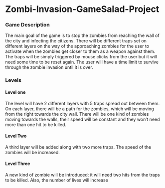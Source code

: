 # Zombi-Invasion-GameSalad-Project

### Game Description
The main goal of the game is to stop the zombies from reaching the wall of the city and infecting the citizens. There will be different traps set on different layers on the way of the approaching zombies for the user to activate when the zombies get closer to them as a weapon against them. The traps will be simply triggered by mouse clicks from the user but it will need some time to be reset again. The user will have a time limit to survive through the zombie invasion until it is over.

### Levels
#### Level one
The level will have 2 different layers with 5 traps spread out between them. On each layer, there will be a path for the zombies, which will be moving from the right towards the city wall. There will be one kind of zombies moving towards the walls, their speed will be constant and they won’t need more than one hit to be killed. 
#### Level Two
A third layer will be added along with two more traps. The speed of the zombies will be increased.
#### Level Three
A new kind of zombie will be introduced; it will need two hits from the traps to be killed. Also, the number of lives will increase
